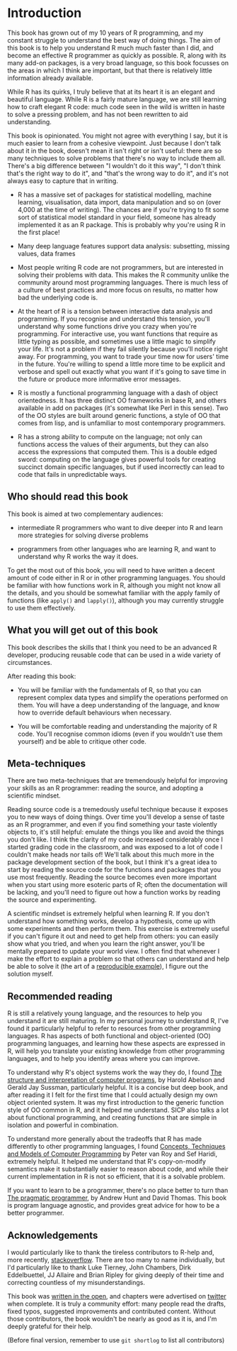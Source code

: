 # Introduction

This book has grown out of my 10 years of R programming, and my  constant struggle to understand the best way of doing things. The aim of this book is to help you understand R much much faster than I did, and become an effective R programmer as quickly as possible. R, along with its many add-on packages, is a very broad language, so this book focusses on the areas in which I think are important, but that there is relatively little information already available.

While R has its quirks, I truly believe that at its heart it is an elegant and beautiful language. While R is a fairly mature language, we are still learning how to craft elegant R code: much code seen in the wild is written in haste to solve a pressing problem, and has not been rewritten to aid understanding. 

This book is opinionated. You might not agree with everything I say, but it is much easier to learn from a cohesive viewpoint. Just because I don't talk about it in the book, doesn't mean it isn't right or isn't useful: there are so many techniques to solve problems that there's no way to include them all. There's a big difference between "I wouldn't do it this way", "I don't think that's the right way to do it", and "that's the wrong way to do it", and it's not always easy to capture that in writing. 

* R has a massive set of packages for statistical modelling, machine learning, visualisation, data import, data manipulation and so on (over 4,000 at the time of writing). The chances are if you're trying to fit some sort of statistical model standard in your field, someone has already implemented it as an R package. This is probably why you're using R in the first place! 

* Many deep language features support data analysis: subsetting, missing values, data frames

* Most people writing R code are not programmers, but are interested in solving their problems with data. This makes the R community unlike the community around most programming languages. There is much less of a culture of best practices and more focus on results, no matter how bad the underlying code is.

* At the heart of R is a tension between interactive data analysis and programming. If you recognise and understand this tension, you'll understand why some functions drive you crazy when you're programming. For interactive use, you want functions that require as little typing as possible, and sometimes use a little magic to simplify your life. It's not a problem if they fail silently because you'll notice right away. For programming, you want to trade your time now for users' time in the future. You're willing to spend a little more time to be explicit and verbose and spell out exactly what you want if it's going to save time in the future or produce more informative error messages.

* R is mostly a functional programming language with a dash of object orientedness. It has three distinct OO frameworks in base R, and others available in add on packages (it's somewhat like Perl in this sense). Two of the OO styles are built around generic functions, a style of OO that comes from lisp, and is unfamiliar to most contemporary programmers.

* R has a strong ability to compute on the language; not only can functions access the values of their arguments, but they can also access the expressions that computed them. This is a double edged sword: computing on the language gives powerful tools for creating succinct domain specific languages, but if used incorrectly can lead to code that fails in unpredictable ways.


## Who should read this book

This book is aimed at two complementary audiences:

* intermediate R programmers who want to dive deeper into R and learn more strategies for solving diverse problems

* programmers from other languages who are learning R, and want to understand why R works the way it does.

To get the most out of this book, you will need to have written a decent amount of code either in R or in other programming languages. You should be familiar with how functions work in R, although you might not know all the details, and you should be somewhat familiar with the apply family of functions (like `apply()` and `lapply()`), although you may currently struggle to use them effectively.

## What you will get out of this book

This book describes the skills that I think you need to be an advanced R developer, producing reusable code that can be used in a wide variety of circumstances.

After reading this book:

* You will be familiar with the fundamentals of R, so that you can represent complex data types and simplify the operations performed on them. You will have a deep understanding of the language, and know how to override default behaviours when necessary.

* You will be comfortable reading and understanding the majority of R code.  You'll recognise common idioms (even if you wouldn't use them yourself) and be able to critique other code.

## Meta-techniques

There are two meta-techniques that are tremendously helpful for improving your skills as an R programmer: reading the source, and adopting a scientific mindset.

Reading source code is a tremedously useful technique because it exposes you to new ways of doing things. Over time you'll develop a sense of taste as an R programmer, and even if you find something your taste violently objects to, it's still helpful: emulate the things you like and avoid the things you don't like. I think the clarity of my code increased considerably once I started grading code in the classroom, and was exposed to a lot of code I couldn't make heads nor tails of! We'll talk about this much more in the package development section of the book, but I think it's a great idea to start by reading the source code for the functions and packages that you use most frequently. Reading the source becomes even more important when you start using more esoteric parts of R; often the documentation will be lacking, and you'll need to figure out how a function works by reading the source and experimenting.

A scientific mindset is extremely helpful when learning R. If you don't understand how something works, develop a hypothesis, come up with some experiments and then perform them.  This exercise is extremely useful if you can't figure it out and need to get help from others: you can easily show what you tried, and when you learn the right answer, you'll be mentally prepared to update your world view. I often find that whenever I make the effort to explain a problem so that others can understand and help be able to solve it (the art of a [reproducible example](http://stackoverflow.com/questions/5963269)), I figure out the solution myself.

## Recommended reading

R is still a relatively young language, and the resources to help you understand it are still maturing. In my personal journey to understand R, I've found it particularly helpful to refer to resources from other programming languages. R has aspects of both functional and object-oriented (OO) programming languages, and learning how these aspects are expressed in R, will help you translate your existing knowledge from other programming languages, and to help you identify areas where you can improve.

To understand why R's object systems work the way they do, I found [The structure and interpretation of computer programs](http://mitpress.mit.edu/sicp/full-text/book/book.html), by Harold Abelson and Gerald Jay Sussman, particularly helpful.  It is a concise but deep book, and after reading it I felt for the first time that I could actually design my own object oriented system. It was my first introduction to the generic function style of OO common in R, and it helped me understand. SICP also talks a lot about functional programming, and creating functions that are simple in isolation and powerful in combination.

To understand more generally about the tradeoffs that R has made differently to other programming languages, I found [Concepts, Techniques and Models of Computer Programming](http://amzn.com/0262220695?tag=devtools-20) by Peter van Roy and Sef Haridi, extremely helpful. It helped me understand that R's copy-on-modify semantics make it substantially easier to reason about code, and while their current implementation in R is not so efficient, that it is a solvable problem.

If you want to learn to be a programmer, there's no place better to turn than [The pragmatic programmer](http://amzn.com/020161622X?tag=devtools-20), by Andrew Hunt and David Thomas.  This book is program language agnostic, and provides great advice for how to be a better programmer.

## Acknowledgements

I would particularly like to thank the tireless contributors to R-help and, more recently, [stackoverflow](http://stackoverflow.com/questions/tagged/r). There are too many to name individually,  but I'd particularly like to thank Luke Tierney, John Chambers, Dirk Eddelbuettel, JJ Allaire and Brian Ripley for giving deeply of their time and correcting countless of my misunderstandings.

This book was [written in the open](https://github.com/hadley/devtools/wiki), and chapters were advertised on [twitter](https://twitter.com/hadleywickham) when complete. It is truly a community effort: many people read the drafts, fixed typos, suggested improvements and contributed content. Without those contributors, the book wouldn't be nearly as good as it is, and I'm deeply grateful for their help.

(Before final version, remember to use `git shortlog` to list all contributors)

